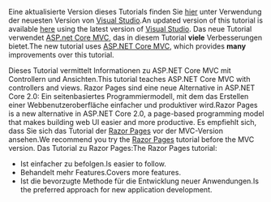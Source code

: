 <span data-ttu-id="715f5-101">Eine aktualisierte Version dieses Tutorials finden Sie [hier](https://docs.microsoft.com/aspnet/core/tutorials/first-mvc-app/start-mvc) unter Verwendung der neuesten Version von [Visual Studio](https://visualstudio.microsoft.com/).</span><span class="sxs-lookup"><span data-stu-id="715f5-101">An updated version of this tutorial is available [here](https://docs.microsoft.com/aspnet/core/tutorials/first-mvc-app/start-mvc) using the latest version of [Visual Studio](https://visualstudio.microsoft.com/).</span></span> <span data-ttu-id="715f5-102">Das neue Tutorial verwendet [ASP.net Core MVC](https://docs.microsoft.com/aspnet/core/mvc/), das in diesem Tutorial **viele** Verbesserungen bietet.</span><span class="sxs-lookup"><span data-stu-id="715f5-102">The new tutorial uses [ASP.NET Core MVC](https://docs.microsoft.com/aspnet/core/mvc/), which provides **many** improvements over this tutorial.</span></span>

<span data-ttu-id="715f5-103">Dieses Tutorial vermittelt Informationen zu ASP.NET Core MVC mit Controllern und Ansichten.</span><span class="sxs-lookup"><span data-stu-id="715f5-103">This tutorial teaches ASP.NET Core MVC with controllers and views.</span></span> <span data-ttu-id="715f5-104">Razor Pages sind eine neue Alternative in ASP.NET Core 2.0: Ein seitenbasiertes Programmiermodell, mit dem das Erstellen einer Webbenutzeroberfläche einfacher und produktiver wird.</span><span class="sxs-lookup"><span data-stu-id="715f5-104">Razor Pages is a new alternative in ASP.NET Core 2.0, a page-based programming model that makes building web UI easier and more productive.</span></span> <span data-ttu-id="715f5-105">Es empfiehlt sich, dass Sie sich das Tutorial der [Razor Pages](https://docs.microsoft.com/aspnet/core/mvc/razor-pages) vor der MVC-Version ansehen.</span><span class="sxs-lookup"><span data-stu-id="715f5-105">We recommend you try the [Razor Pages](https://docs.microsoft.com/aspnet/core/mvc/razor-pages) tutorial before the MVC version.</span></span> <span data-ttu-id="715f5-106">Das Tutorial zu Razor Pages:</span><span class="sxs-lookup"><span data-stu-id="715f5-106">The Razor Pages tutorial:</span></span>

* <span data-ttu-id="715f5-107">Ist einfacher zu befolgen.</span><span class="sxs-lookup"><span data-stu-id="715f5-107">Is easier to follow.</span></span>
* <span data-ttu-id="715f5-108">Behandelt mehr Features.</span><span class="sxs-lookup"><span data-stu-id="715f5-108">Covers more features.</span></span>
* <span data-ttu-id="715f5-109">Ist die bevorzugte Methode für die Entwicklung neuer Anwendungen.</span><span class="sxs-lookup"><span data-stu-id="715f5-109">Is the preferred approach for new application development.</span></span>
